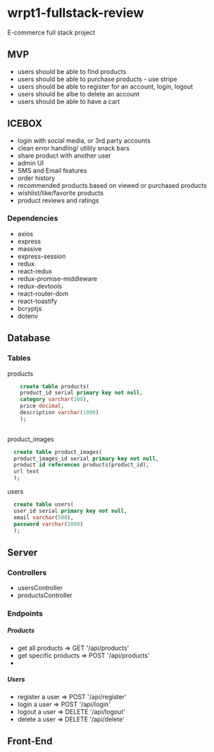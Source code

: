 # wrpt1-fullstack-review
E-commerce full stack project


## MVP

- users should be able to find products
- users should be able to purchase products - use stripe
- users should be able to register for an account, login, logout
- users should be albe to delete an account
- users should be able to have a cart

## ICEBOX

- login with social media, or 3rd party accounts
- clean error handling/ utility snack bars
- share product with another user
- admin UI
- SMS and Email features
- order history
- recommended products based on viewed or purchased products
- wishlist/like/favorite products
- product reviews and ratings


### Dependencies

- axios
- express
- massive
- express-session
- redux
- react-redux
- redux-promise-middleware
- redux-devtools
- react-router-dom
- react-toastify
- bcryptjs
- dotenv

## Database

### Tables
products
```SQL
    create table products(
    product_id serial primary key not null,
    category varchar(100),
    price decimal,
    description varchar(1000)
    );
    
```
product_images
```SQL
  create table product_images(
  product_images_id serial primary key not null,
  product id references products(product_id),
  url text
  );
```

users
```SQL
  create table users(
  user_id serial primary key not null,
  email varchar(500),
  password varchar(1000)
  );
```

## Server

### Controllers

- usersController
- productsController

### Endpoints

##### Products
- get all products => GET '/api/products'
- get specific products => POST '/api/products'
- 
##### Users
- register a user => POST '/api/register'
- login a user => POST '/api/login'
- logout a user => DELETE '/api/logout'
- delete a user => DELETE '/api/delete'

## Front-End

